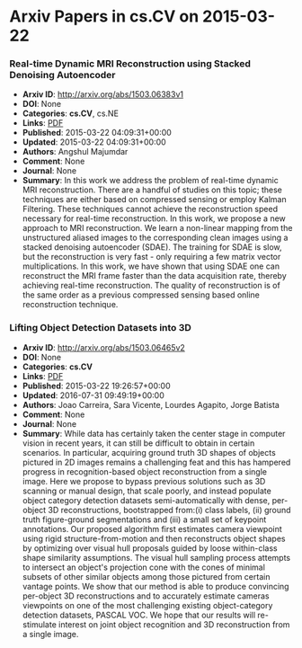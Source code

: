 # Arxiv Papers in cs.CV on 2015-03-22
### Real-time Dynamic MRI Reconstruction using Stacked Denoising Autoencoder
- **Arxiv ID**: http://arxiv.org/abs/1503.06383v1
- **DOI**: None
- **Categories**: **cs.CV**, cs.NE
- **Links**: [PDF](http://arxiv.org/pdf/1503.06383v1)
- **Published**: 2015-03-22 04:09:31+00:00
- **Updated**: 2015-03-22 04:09:31+00:00
- **Authors**: Angshul Majumdar
- **Comment**: None
- **Journal**: None
- **Summary**: In this work we address the problem of real-time dynamic MRI reconstruction. There are a handful of studies on this topic; these techniques are either based on compressed sensing or employ Kalman Filtering. These techniques cannot achieve the reconstruction speed necessary for real-time reconstruction. In this work, we propose a new approach to MRI reconstruction. We learn a non-linear mapping from the unstructured aliased images to the corresponding clean images using a stacked denoising autoencoder (SDAE). The training for SDAE is slow, but the reconstruction is very fast - only requiring a few matrix vector multiplications. In this work, we have shown that using SDAE one can reconstruct the MRI frame faster than the data acquisition rate, thereby achieving real-time reconstruction. The quality of reconstruction is of the same order as a previous compressed sensing based online reconstruction technique.



### Lifting Object Detection Datasets into 3D
- **Arxiv ID**: http://arxiv.org/abs/1503.06465v2
- **DOI**: None
- **Categories**: **cs.CV**
- **Links**: [PDF](http://arxiv.org/pdf/1503.06465v2)
- **Published**: 2015-03-22 19:26:57+00:00
- **Updated**: 2016-07-31 09:49:19+00:00
- **Authors**: Joao Carreira, Sara Vicente, Lourdes Agapito, Jorge Batista
- **Comment**: None
- **Journal**: None
- **Summary**: While data has certainly taken the center stage in computer vision in recent years, it can still be difficult to obtain in certain scenarios. In particular, acquiring ground truth 3D shapes of objects pictured in 2D images remains a challenging feat and this has hampered progress in recognition-based object reconstruction from a single image. Here we propose to bypass previous solutions such as 3D scanning or manual design, that scale poorly, and instead populate object category detection datasets semi-automatically with dense, per-object 3D reconstructions, bootstrapped from:(i) class labels, (ii) ground truth figure-ground segmentations and (iii) a small set of keypoint annotations. Our proposed algorithm first estimates camera viewpoint using rigid structure-from-motion and then reconstructs object shapes by optimizing over visual hull proposals guided by loose within-class shape similarity assumptions. The visual hull sampling process attempts to intersect an object's projection cone with the cones of minimal subsets of other similar objects among those pictured from certain vantage points. We show that our method is able to produce convincing per-object 3D reconstructions and to accurately estimate cameras viewpoints on one of the most challenging existing object-category detection datasets, PASCAL VOC. We hope that our results will re-stimulate interest on joint object recognition and 3D reconstruction from a single image.



